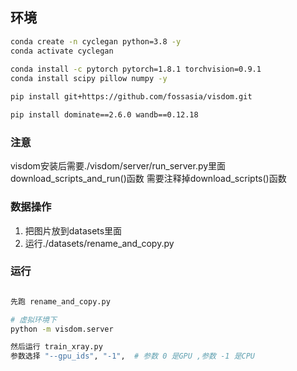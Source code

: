 ## 环境
```bash
conda create -n cyclegan python=3.8 -y
conda activate cyclegan
    
conda install -c pytorch pytorch=1.8.1 torchvision=0.9.1
conda install scipy pillow numpy -y

pip install git+https://github.com/fossasia/visdom.git

pip install dominate==2.6.0 wandb==0.12.18
```

### 注意
  visdom安装后需要./visdom/server/run_server.py里面download_scripts_and_run()函数
  需要注释掉download_scripts()函数

### 数据操作
1. 把图片放到datasets里面
2. 运行./datasets/rename_and_copy.py


### 运行
```bash

先跑 rename_and_copy.py

# 虚拟环境下
python -m visdom.server

然后运行 train_xray.py
参数选择 "--gpu_ids", "-1",  # 参数 0 是GPU ,参数 -1 是CPU
```

  
